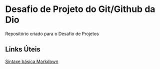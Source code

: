# Desafio de Projeto do Git/Github da Dio
Repositório criado para o Desafio de Projetos

## Links Úteis
[Sintaxe básica Markdown](https://www.markdownguide.org/basic-syntax/)
